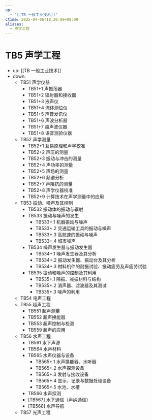 ```yaml
---
up:
  - "[[TB 一般工业技术]]"
ctime: 2025-04-06T18:20:09+08:00
aliases:
  - 声学工程
---
```


# TB5 声学工程

- up: [[TB 一般工业技术]]
- down:	
	- TB51 声学仪器
		- TB51+1 声振荡器
		- TB51+2 辐射器和接收器
		- TB51+3 液声仪
		- TB51+4 流体测位仪
		- TB51+5 声音发讯仪
		- TB51+6 声波分析器
		- TB51+7 超声波仪器
		- TB51+8 语音测验仪器
	- TB52 声学测量
		- TB52+1 互易原理和声学校准
		- TB52+2 声压的测量
		- TB52+3 振动与冲击的测量
		- TB52+4 声功率的测量
		- TB52+5 声场的测量
		- TB52+6 频谱分析
		- TB52+7 声阻抗的测量
		- TB52+8 声学仪器校准
		- TB52+9 计算技术在声学测量中的应用
	- TB53 振动、噪声及其控制
		- TB532 振动体的振动与辐射
		- TB533 振动与噪声的发生
			- TB533+.1 机器振动与噪声
			- TB533+.2 交通运输工具的振动与噪声
			- TB533+.3 高航速的振动与噪声
			- TB533+.4 城市噪声
		- TB534 噪声发生器与振动发生器
			- TB534+.1 噪声发生器及其分析
			- TB534+.2 振动发生器、振动台及其分析
			- TB534+.3 材料机件的耐振试验、振动疲劳及声疲劳试验
		- TB535 振动和噪声的控制及其利用
			- TB535+.1 隔振、减振材料与结构
			- TB535+.2 消声器、滤波器及其测试
			- TB535+.3 噪声的利用
	- TB54 电声工程
	- TB55 超声工程
		- TB551 超声测量
		- TB552 超声换能器
		- TB553 超声控制与检测
		- TB559 超声的应用
	- TB56 水声工程
		- TB561 水下声源
		- TB564 水声材料
		- TB565 水声仪器与设备
			- TB565+.1 水声换能器、水听器
			- TB565+.2 水声探测设备
			- TB565+.3 发射与接收设备
			- TB565+.4 显示、记录与数据处理设备
			- TB565+.5 水池、水槽
		- TB566 水声探测
		- [TB567] 水下通信（声纳通信）
		- [TB568] 水声导航
	- TB57 光声工程
	
